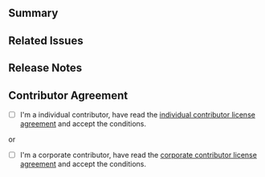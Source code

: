 ## Summary
<!-- Summarize the pull request concisely -->

## Related Issues
<!-- Closes #xxx -->

## Release Notes
<!-- Description that appears in the release -->

## Contributor Agreement 
<!-- Please read and accept the contributor license agreement -->

- [ ] I'm a individual contributor, have read the [individual contributor license agreement](https://gitlab.com/kelteseth/ScreenPlay/-/blob/master/Docs/Legal/individual_contributor_license_agreement.md) and accept the conditions.

or
- [ ] I'm a corporate  contributor, have read the [corporate contributor license agreement](https://gitlab.com/kelteseth/ScreenPlay/-/blob/master/Docs/Legal/corporate_contributor_license_agreement.md) and accept the conditions.